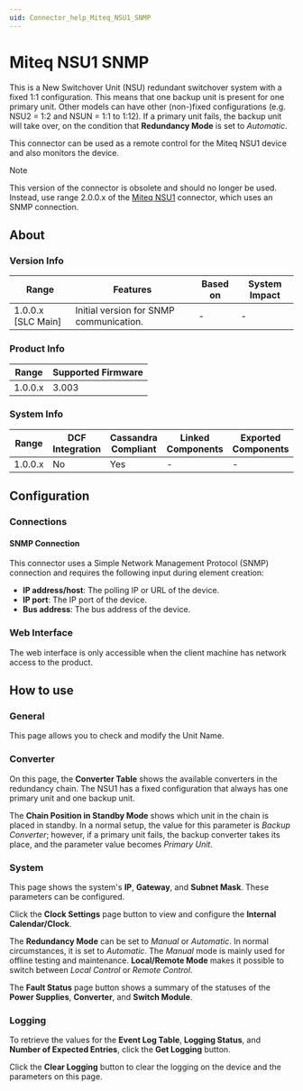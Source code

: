 ```yaml
---
uid: Connector_help_Miteq_NSU1_SNMP
---
```


# Miteq NSU1 SNMP

This is a New Switchover Unit (NSU) redundant switchover system with a fixed 1:1 configuration. This means that one backup unit is present for one primary unit. Other models can have other (non-)fixed configurations (e.g. NSU2 = 1:2 and NSUN = 1:1 to 1:12). If a primary unit fails, the backup unit will take over, on the condition that **Redundancy Mode** is set to *Automatic*.

This connector can be used as a remote control for the Miteq NSU1 device and also monitors the device.

> [!NOTE]
> This version of the connector is obsolete and should no longer be used. Instead, use range 2.0.0.x of the [Miteq NSU1](xref:Connector_help_Miteq_NSU1) connector, which uses an SNMP connection.

## About

### Version Info

| Range              | Features                                | Based on | System Impact |
|--------------------|-----------------------------------------|----------|---------------|
| 1.0.0.x [SLC Main] | Initial version for SNMP communication. | -        | -             |

### Product Info

| Range   | Supported Firmware |
|---------|--------------------|
| 1.0.0.x | 3.003              |

### System Info

| Range   | DCF Integration | Cassandra Compliant | Linked Components | Exported Components |
|---------|-----------------|---------------------|-------------------|---------------------|
| 1.0.0.x | No              | Yes                 | -                 | -                   |

## Configuration

### Connections

#### SNMP Connection

This connector uses a Simple Network Management Protocol (SNMP) connection and requires the following input during element creation:

- **IP address/host**: The polling IP or URL of the device.
- **IP port**: The IP port of the device.
- **Bus address**: The bus address of the device.

### Web Interface

The web interface is only accessible when the client machine has network access to the product.

## How to use

### General

This page allows you to check and modify the Unit Name.

### Converter

On this page, the **Converter Table** shows the available converters in the redundancy chain. The NSU1 has a fixed configuration that always has one primary unit and one backup unit.

The **Chain Position in Standby Mode** shows which unit in the chain is placed in standby. In a normal setup, the value for this parameter is *Backup Converter*; however, if a primary unit fails, the backup converter takes its place, and the parameter value becomes *Primary Unit*.

### System

This page shows the system's **IP**, **Gateway**, and **Subnet Mask**. These parameters can be configured.

Click the **Clock Settings** page button to view and configure the **Internal Calendar/Clock**.

The **Redundancy Mode** can be set to *Manual* or *Automatic*. In normal circumstances, it is set to *Automatic*. The *Manual* mode is mainly used for offline testing and maintenance. **Local/Remote Mode** makes it possible to switch between *Local Control* or *Remote Control*.

The **Fault Status** page button shows a summary of the statuses of the **Power Supplies**, **Converter**, and **Switch Module**.

### Logging

To retrieve the values for the **Event Log Table**, **Logging Status**, and **Number of Expected Entries**, click the **Get Logging** button.

Click the **Clear Logging** button to clear the logging on the device and the parameters on this page.
